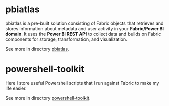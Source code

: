 # pbiatlas
pbiatlas is a pre-built solution consisting of Fabric objects that retrieves and stores information about metadata and user activity in your **Fabric/Power BI domain**. It uses the **Power BI REST API** to collect data and builds on Fabric components for storage, transformation, and visualization.

See more in directory [pbiatlas](/pbiatlas/).

# powershell-toolkit
Here I store useful Powershell scripts that I run against Fabric to make my life easier.

See more in directory [powershell-toolkit](/powershell-toolkit/).
